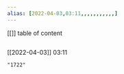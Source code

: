 ```yaml
---
alias: [2022-04-03,03:11,,,,,,,,,,,]
---
```

[[]]
table of content
```toc
```

[[2022-04-03]] 03:11

```query
"1722"
```